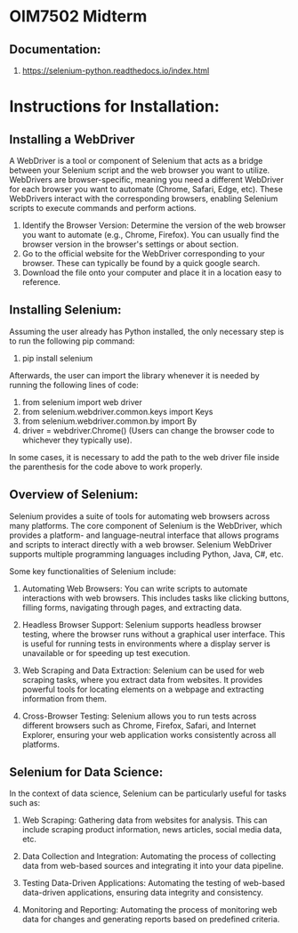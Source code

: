 # OIM7502 Midterm

## Documentation:

1. https://selenium-python.readthedocs.io/index.html

# Instructions for Installation:

## Installing a WebDriver

A WebDriver is a tool or component of Selenium that acts as a bridge between your Selenium script and the web browser you want to utilize. WebDrivers are browser-specific, meaning you need a different WebDriver for each browser you want to automate (Chrome, Safari, Edge, etc). These WebDrivers interact with the corresponding browsers, enabling Selenium scripts to execute commands and perform actions.

1. Identify the Browser Version: Determine the version of the web browser you want to automate (e.g., Chrome, Firefox). You can usually find the browser version in the browser's settings or about section.
2. Go to the official website for the WebDriver corresponding to your browser. These can typically be found by a quick google search.
3. Download the file onto your computer and place it in a location easy to reference.

## Installing Selenium:

Assuming the user already has Python installed, the only necessary step is to run the following pip command:

1. pip install selenium

Afterwards, the user can import the library whenever it is needed by running the following lines of code:

1. from selenium import web driver
2. from selenium.webdriver.common.keys import Keys
3. from selenium.webdriver.common.by import By
4. driver = webdriver.Chrome() (Users can change the browser code to whichever they typically use).

In some cases, it is necessary to add the path to the web driver file inside the parenthesis for the code above to work properly.

## Overview of Selenium:

Selenium provides a suite of tools for automating web browsers across many platforms. The core component of Selenium is the WebDriver, which provides a platform- and language-neutral interface that allows programs and scripts to interact directly with a web browser. Selenium WebDriver supports multiple programming languages including Python, Java, C#, etc.

Some key functionalities of Selenium include:

1. Automating Web Browsers: You can write scripts to automate interactions with web browsers. This includes tasks like clicking buttons, filling forms, navigating through pages, and extracting data.

2. Headless Browser Support: Selenium supports headless browser testing, where the browser runs without a graphical user interface. This is useful for running tests in environments where a display server is unavailable or for speeding up test execution.

3. Web Scraping and Data Extraction: Selenium can be used for web scraping tasks, where you extract data from websites. It provides powerful tools for locating elements on a webpage and extracting information from them.

4. Cross-Browser Testing: Selenium allows you to run tests across different browsers such as Chrome, Firefox, Safari, and Internet Explorer, ensuring your web application works consistently across all platforms.

## Selenium for Data Science:

In the context of data science, Selenium can be particularly useful for tasks such as:

1. Web Scraping: Gathering data from websites for analysis. This can include scraping product information, news articles, social media data, etc.

2. Data Collection and Integration: Automating the process of collecting data from web-based sources and integrating it into your data pipeline.

3. Testing Data-Driven Applications: Automating the testing of web-based data-driven applications, ensuring data integrity and consistency.

4. Monitoring and Reporting: Automating the process of monitoring web data for changes and generating reports based on predefined criteria.

